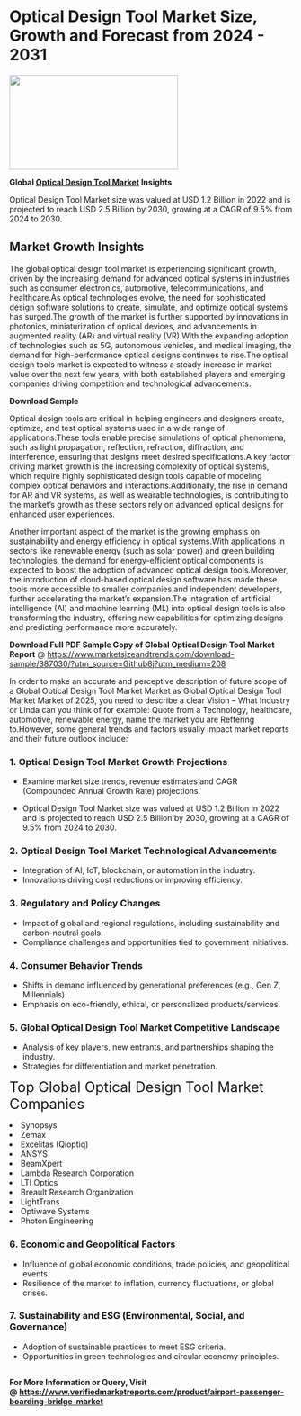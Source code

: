 <H1>Optical Design Tool Market Size, Growth and Forecast from 2024 - 2031</H1><img class="aligncenter size-medium wp-image-584254" src="https://thirdeyenews.in/wp-content/uploads/2024/09/Global-Market-Research-300x168.jpeg" alt="" width="300" height="168" /><p><strong>Global&nbsp;<a href="https://www.marketsizeandtrends.com/download-sample/387030/?utm_source=Github8j?utm_medium=208">Optical Design Tool Market</a> Insights</strong></p><p>Optical Design Tool Market size was valued at USD 1.2 Billion in 2022 and is projected to reach USD 2.5 Billion by 2030, growing at a CAGR of 9.5% from 2024 to 2030.</p><p><h2>Market Growth Insights</h2> <p>The global optical design tool market is experiencing significant growth, driven by the increasing demand for advanced optical systems in industries such as consumer electronics, automotive, telecommunications, and healthcare.As optical technologies evolve, the need for sophisticated design software solutions to create, simulate, and optimize optical systems has surged.The growth of the market is further supported by innovations in photonics, miniaturization of optical devices, and advancements in augmented reality (AR) and virtual reality (VR).With the expanding adoption of technologies such as 5G, autonomous vehicles, and medical imaging, the demand for high-performance optical designs continues to rise.The optical design tools market is expected to witness a steady increase in market value over the next few years, with both established players and emerging companies driving competition and technological advancements.</p> <p><strong>Download Sample</strong></p> <p>Optical design tools are critical in helping engineers and designers create, optimize, and test optical systems used in a wide range of applications.These tools enable precise simulations of optical phenomena, such as light propagation, reflection, refraction, diffraction, and interference, ensuring that designs meet desired specifications.A key factor driving market growth is the increasing complexity of optical systems, which require highly sophisticated design tools capable of modeling complex optical behaviors and interactions.Additionally, the rise in demand for AR and VR systems, as well as wearable technologies, is contributing to the market’s growth as these sectors rely on advanced optical designs for enhanced user experiences.</p> <p>Another important aspect of the market is the growing emphasis on sustainability and energy efficiency in optical systems.With applications in sectors like renewable energy (such as solar power) and green building technologies, the demand for energy-efficient optical components is expected to boost the adoption of advanced optical design tools.Moreover, the introduction of cloud-based optical design software has made these tools more accessible to smaller companies and independent developers, further accelerating the market’s expansion.The integration of artificial intelligence (AI) and machine learning (ML) into optical design tools is also transforming the industry, offering new capabilities for optimizing designs and predicting performance more accurately.</p> <p><span class=""><strong>Download Full PDF Sample Copy of Global Optical Design Tool Market Report</strong> @ <a href="https://www.marketsizeandtrends.com/download-sample/387030/?utm_source=Github8j?utm_medium=208" target="_blank">https://www.marketsizeandtrends.com/download-sample/387030/?utm_source=Github8j?utm_medium=208</a></span></p><p>In order to make an accurate and perceptive description of future scope of a Global&nbsp;Optical Design Tool Market Market as Global&nbsp;Optical Design Tool Market Market of 2025, you need to describe a clear Vision &ndash; What Industry or Linda can you think of for example: Quote from a Technology, healthcare, automotive, renewable energy, name the market you are Reffering to.However, some general trends and factors usually impact market reports and their future outlook include:</p><h3>1.&nbsp;<strong>Optical Design Tool Market Growth Projections</strong></h3><ul><li>Examine market size trends, revenue estimates and CAGR (Compounded Annual Growth Rate) projections.</li><li><p>Optical Design Tool Market size was valued at USD 1.2 Billion in 2022 and is projected to reach USD 2.5 Billion by 2030, growing at a CAGR of 9.5% from 2024 to 2030.</p></li></ul><h3>2.&nbsp;<strong>Optical Design Tool Market Technological Advancements</strong></h3><ul><li>Integration of AI, IoT, blockchain, or automation in the industry.</li><li>Innovations driving cost reductions or improving efficiency.</li></ul><h3>3.&nbsp;<strong>Regulatory and Policy Changes</strong></h3><ul><li>Impact of global and regional regulations, including sustainability and carbon-neutral goals.</li><li>Compliance challenges and opportunities tied to government initiatives.</li></ul><h3>4.&nbsp;<strong>Consumer Behavior Trends</strong></h3><ul><li>Shifts in demand influenced by generational preferences (e.g., Gen Z, Millennials).</li><li>Emphasis on eco-friendly, ethical, or personalized products/services.</li></ul><h3>5.&nbsp;<strong>Global Optical Design Tool Market Competitive Landscape</strong></h3><ul><li>Analysis of key players, new entrants, and partnerships shaping the industry.</li><li>Strategies for differentiation and market penetration.</li></ul><p data-pm-slice="1 1 []"><span style="color: inherit; font-family: inherit; font-size: 25px;">Top Global Optical Design Tool Market Companies</span></p><div class="" data-test-id=""><p><li>Synopsys</li><li> Zemax</li><li> Excelitas (Qioptiq)</li><li> ANSYS</li><li> BeamXpert</li><li> Lambda Research Corporation</li><li> LTI Optics</li><li> Breault Research Organization</li><li> LightTrans</li><li> Optiwave Systems</li><li> Photon Engineering</li></p></div><h3>6.&nbsp;<strong>Economic and Geopolitical Factors</strong></h3><ul><li>Influence of global economic conditions, trade policies, and geopolitical events.</li><li>Resilience of the market to inflation, currency fluctuations, or global crises.</li></ul><h3>7.&nbsp;<strong>Sustainability and ESG (Environmental, Social, and Governance)</strong></h3><ul><li>Adoption of sustainable practices to meet ESG criteria.</li><li>Opportunities in green technologies and circular economy principles.</li></ul><h2><strong style="font-size: 14px;">For More Information or Query, Visit @&nbsp;</strong><a style="background-color: #ffffff; font-size: 14px;" href="https://www.marketsizeandtrends.com/report/optical-design-tool-market/" target="_blank">https://www.verifiedmarketreports.com/product/airport-passenger-boarding-bridge-market</a></h2>
